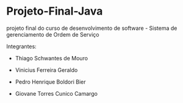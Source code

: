 # Projeto-Final-Java
projeto final do curso de desenvolvimento de software - Sistema de gerenciamento de Ordem de Serviço

Integrantes:
- Thiago Schwantes de Mouro

- Vinicius Ferreira Geraldo

- Pedro Henrique Boldori Bier

- Giovane Torres Cunico Camargo
